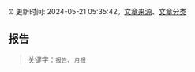 :alarm_clock: 更新时间: 2024-05-21 05:35:42。[文章来源](/README.md)、[文章分类](/TAGS.md)

## 报告


> 关键字：`报告`、`月报`



